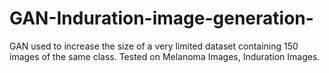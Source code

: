 # GAN-Induration-image-generation-

GAN used to increase the size of a very limited dataset containing 150 images of the same class. Tested on Melanoma Images, Induration Images.
